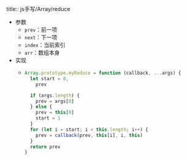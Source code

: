title:: js手写/Array/reduce

- 参数
	- `prev`：前一项
	- `next`：下一项
	- `index`：当前索引
	- `arr`：数组本身
- 实现
	- ```js
	  Array.prototype.myReduce = function (callback, ...args) {
	    let start = 0,
	      prev
	  
	    if (args.length) {
	      prev = args[0]
	    } else {
	      prev = this[0]
	      start = 1
	    }
	    for (let i = start; i < this.length; i++) {
	      prev = callback(prev, this[i], i, this)
	    }
	    return prev
	  }
	  ```